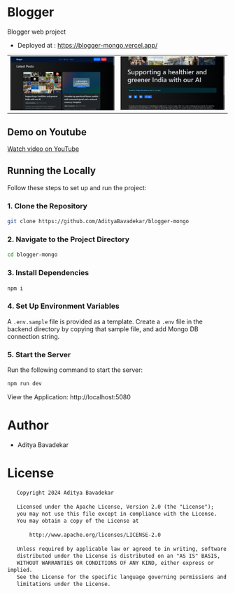 # Blogger
Blogger web project
- Deployed at : https://blogger-mongo.vercel.app/

|   |    |
| --- | --- |
| ![](/screenshots/image1.png) | ![](/screenshots/image2.png) |


## Demo on Youtube
[Watch video on YouTube](https://youtu.be/D3oo6gh-VSw)



## Running the Locally

Follow these steps to set up and run the project:

### 1. Clone the Repository

```bash
git clone https://github.com/AdityaBavadekar/blogger-mongo
```

### 2. Navigate to the Project Directory

```bash
cd blogger-mongo
```

### 3. Install Dependencies

```bash
npm i
```

### 4. Set Up Environment Variables

A `.env.sample` file is provided as a template. Create a `.env` file in the backend directory by copying that sample file, and add Mongo DB connection string.

### 5. Start the Server

Run the following command to start the server:

```bash
npm run dev
```

View the Application: http://localhost:5080


# Author
- Aditya Bavadekar


# License
```
   Copyright 2024 Aditya Bavadekar

   Licensed under the Apache License, Version 2.0 (the "License");
   you may not use this file except in compliance with the License.
   You may obtain a copy of the License at

       http://www.apache.org/licenses/LICENSE-2.0

   Unless required by applicable law or agreed to in writing, software
   distributed under the License is distributed on an "AS IS" BASIS,
   WITHOUT WARRANTIES OR CONDITIONS OF ANY KIND, either express or implied.
   See the License for the specific language governing permissions and
   limitations under the License.

```
